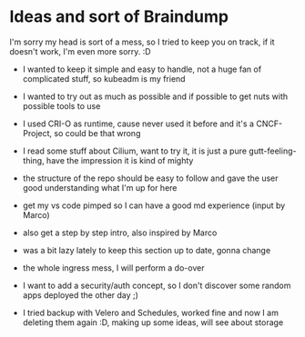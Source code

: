 # Ideas and sort of Braindump
I'm sorry my head is sort of a mess, so I tried to keep you on track, if it doesn't work, I'm even more sorry. :D

- I wanted to keep it simple and easy to handle, not a huge fan of complicated stuff, so kubeadm is my friend
- I wanted to try out as much as possible and if possible to get nuts with possible tools to use
- I used CRI-O as runtime, cause never used it before and it's a CNCF-Project, so could be that wrong
- I read some stuff about Cilium, want to try it, it is just a pure gutt-feeling-thing, have the impression it is kind of mighty
- the structure of the repo should be easy to follow and gave the user good understanding what I'm up for here
- get my vs code pimped so I can have a good md experience (input by Marco)
- also get a step by step intro, also inspired by Marco

- was a bit lazy lately to keep this section up to date, gonna change
- the whole ingress mess, I will perform a do-over
- I want to add a security/auth concept, so I don't discover some random apps deployed the other day ;)
- I tried backup with Velero and Schedules, worked fine and now I am deleting them again :D, making up some ideas, will see about storage